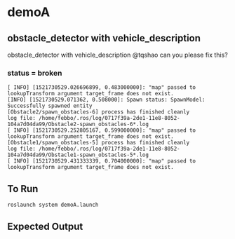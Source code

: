 # demoA

## obstacle_detector with vehicle_description
obstacle_detector with vehicle_description
@tqshao can you please fix this?

### status = broken

```
[ INFO] [1521730529.026696899, 0.483000000]: "map" passed to lookupTransform argument target_frame does not exist.
[INFO] [1521730529.071362, 0.508000]: Spawn status: SpawnModel: Successfully spawned entity
[Obstacle2/spawn_obstacles-6] process has finished cleanly
log file: /home/febbo/.ros/log/0717f39a-2de1-11e8-8052-104a7d04da99/Obstacle2-spawn_obstacles-6*.log
[ INFO] [1521730529.252805167, 0.599000000]: "map" passed to lookupTransform argument target_frame does not exist.
[Obstacle1/spawn_obstacles-5] process has finished cleanly
log file: /home/febbo/.ros/log/0717f39a-2de1-11e8-8052-104a7d04da99/Obstacle1-spawn_obstacles-5*.log
[ INFO] [1521730529.431333339, 0.704000000]: "map" passed to lookupTransform argument target_frame does not exist.
```



## To Run
```
roslaunch system demoA.launch
```

## Expected Output
